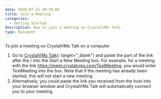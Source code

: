 ```yaml
---
date: 2020-07-21 20:29:00
title: Join a Meeting
categories:
  - Getting Started
description: How to join a meeting on CrystalVMs Talk.
type: Document
---
```


To join a meeting on CrystalVMs Talk on a computer

1. Go to&nbsp;[CrystalVMs Talk](https://meet.crystalvms.com){: target="_blank"}&nbsp;and paste the part of the link after the / into the Start a New Meeting box. For example, for a meeting with the link https://meet.crystalvms.com/TestMeeting, you would enter TestMeeting into the box. Note that if the meeting has already been started, this will not start a new meeting.
2. Alternatively, you could paste the link you received from the host into your browser window and CrystalVMs Talk will automatically connect you to your meeting.